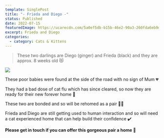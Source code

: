 ```yaml
---
template: SinglePost
title: "- Frieda and Diego -"
status: Published
date: 2022-07-15
featuredImage: https://ucarecdn.com/5a0ef5db-b15b-46e2-90a3-260fda6eb9d2/-/crop/211x317/22,26/-/preview/-/rotate/90/
excerpt: Frieda and Diego
categories:
  - category: Cats & Kittens
---
```

> These two darlings are Diego (ginger) and Frieda (black) and they are approx. 8 weeks old 😻



![](https://ucarecdn.com/ada39627-756c-4636-b33c-1b8016161ec1/)


These poor babies were found at the side of the road with no sign of Mum 💔


They had a bad dose of cat flu which has since cleared, so now they are ready for their new forever home 🏡


These two are bonded and so will be rehomed as a pair ✌🏼


Frieda and Diego are still getting used to human interaction and so will need a cat experienced home that can help build their confidence ✔️


**Please get in touch if you can offer this gorgeous pair a home 🏡**